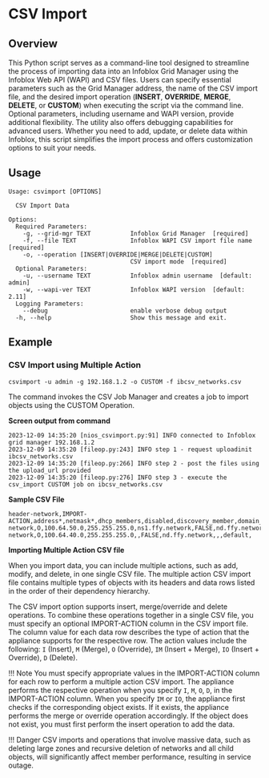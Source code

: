 # CSV Import

## Overview

This Python script serves as a command-line tool designed to streamline the process of importing data into an Infoblox
Grid Manager using the Infoblox Web API (WAPI) and CSV files. Users can specify essential parameters such as the Grid
Manager address, the name of the CSV import file, and the desired import operation (**INSERT**, **OVERRIDE**, **MERGE**,
**DELETE**, or **CUSTOM**) when executing the script via the command line. Optional parameters, including username and
WAPI version, provide additional flexibility. The utility also offers debugging capabilities for advanced users. Whether
you need to add, update, or delete data within Infoblox, this script simplifies the import process and offers
customization options to suit your needs.

## Usage

```
Usage: csvimport [OPTIONS]

  CSV Import Data

Options:
  Required Parameters: 
    -g, --grid-mgr TEXT           Infoblox Grid Manager  [required]
    -f, --file TEXT               Infoblox WAPI CSV import file name  [required]
    -o, --operation [INSERT|OVERRIDE|MERGE|DELETE|CUSTOM]
                                  CSV import mode  [required]
  Optional Parameters: 
    -u, --username TEXT           Infoblox admin username  [default: admin]
    -w, --wapi-ver TEXT           Infoblox WAPI version  [default: 2.11]
  Logging Parameters: 
    --debug                       enable verbose debug output
  -h, --help                      Show this message and exit.

```

## Example

### CSV Import using Multiple Action

```shell
csvimport -u admin -g 192.168.1.2 -o CUSTOM -f ibcsv_networks.csv 
```

The command invokes the CSV Job Manager and creates a job to import objects using the CUSTOM Operation.

**Screen output from command**

```text
2023-12-09 14:35:20 [nios_csvimport.py:91] INFO connected to Infoblox grid manager 192.168.1.2
2023-12-09 14:35:20 [fileop.py:243] INFO step 1 - request uploadinit ibcsv_networks.csv
2023-12-09 14:35:20 [fileop.py:266] INFO step 2 - post the files using the upload_url provided
2023-12-09 14:35:20 [fileop.py:276] INFO step 3 - execute the csv_import CUSTOM job on ibcsv_networks.csv
```

**Sample CSV File**

```text
header-network,IMPORT-ACTION,address*,netmask*,dhcp_members,disabled,discovery_member,domain_name,domain_name_servers,network_view,routers
network,O,100.64.50.0,255.255.255.0,ns1.ffy.network,FALSE,nd.ffy.network,ffy.corp,"100.64.50.53,100.64.50.54",default,100.64.50.1
network,O,100.64.40.0,255.255.255.0,,FALSE,nd.ffy.network,,,default,
```

**Importing Multiple Action CSV file**

When you import data, you can include multiple actions, such as add, modify, and delete, in one single CSV file. The
multiple action CSV import file contains multiple types of objects with its headers and data rows listed in the order of
their dependency hierarchy.

The CSV import option supports insert, merge/override and delete operations. To combine these operations together in a
single CSV file, you must specify an optional IMPORT-ACTION column in the CSV import file. The column value for each
data row describes the type of action that the appliance supports for the respective row. The action values include the
following: `I` (Insert), `M` (Merge), `O` (Override), `IM` (Insert + Merge), `IO` (Insert + Override), `D` (Delete).

!!! Note
You must specify appropriate values in the IMPORT-ACTION column for each row to perform a multiple action CSV
import. The appliance performs the respective operation when you specify `I`, `M`, `O`, `D`, in the
IMPORT-ACTION column. When you specify `IM` or `IO`, the appliance first checks if the corresponding object exists. If
it
exists, the appliance performs the merge or override operation accordingly. If the object does not exist, you must first
perform the insert operation to add the data.

!!! Danger
CSV imports and operations that involve massive data, such as deleting large zones and recursive deletion of
networks and all child objects, will significantly affect member performance, resulting in service outage.


    

